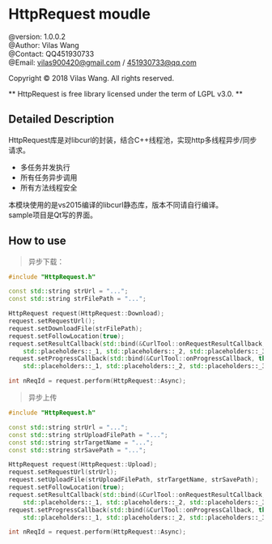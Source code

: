 HttpRequest moudle
======================================================
@version: 1.0.0.2  
@Author: Vilas Wang  
@Contact: QQ451930733  
@Email: vilas900420@gmail.com / 451930733@qq.com

Copyright © 2018 Vilas Wang. All rights reserved.

** HttpRequest is free library licensed under the term of LGPL v3.0. **



## Detailed Description


HttpRequest库是对libcurl的封装，结合C++线程池，实现http多线程异步/同步请求。
- 多任务并发执行
- 所有任务异步调用
- 所有方法线程安全

本模块使用的是vs2015编译的libcurl静态库，版本不同请自行编译。  
sample项目是Qt写的界面。


## How to use

>异步下载：
> 

```cpp
#include "HttpRequest.h"

const std::string strUrl = "...";
const std::string strFilePath = "...";

HttpRequest request(HttpRequest::Download);
request.setRequestUrl();
request.setDownloadFile(strFilePath);
request.setFollowLocation(true);
request.setResultCallback(std::bind(&CurlTool::onRequestResultCallback, this, 
	std::placeholders::_1, std::placeholders::_2, std::placeholders::_3, std::placeholders::_4));
request.setProgressCallback(std::bind(&CurlTool::onProgressCallback, this, 
	std::placeholders::_1, std::placeholders::_2, std::placeholders::_3));

int nReqId = request.perform(HttpRequest::Async);
```


>异步上传
>

```cpp
#include "HttpRequest.h"

const std::string strUrl = "...";
const std::string strUploadFilePath = "...";
const std::string strTargetName = "...";
const std::string strSavePath = "...";

HttpRequest request(HttpRequest::Upload);
request.setRequestUrl(strUrl);
request.setUploadFile(strUploadFilePath, strTargetName, strSavePath);
request.setFollowLocation(true);
request.setResultCallback(std::bind(&CurlTool::onRequestResultCallback, this, 
	std::placeholders::_1, std::placeholders::_2, std::placeholders::_3, std::placeholders::_4));
request.setProgressCallback(std::bind(&CurlTool::onProgressCallback, this, 
	std::placeholders::_1, std::placeholders::_2, std::placeholders::_3));

int nReqId = request.perform(HttpRequest::Async);
```

